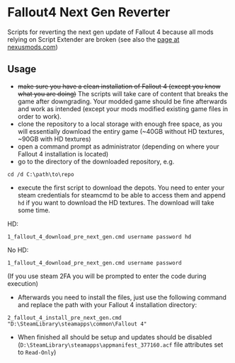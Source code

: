 # Fallout4 Next Gen Reverter
Scripts for reverting the next gen update of Fallout 4 because all mods relying on Script Extender are broken (see also the [page at nexusmods.com](https://www.nexusmods.com/fallout4/mods/81902))

## Usage ##
* ~~make sure you have a clean installation of Fallout 4 (except you know what you are doing)~~ The scripts will take care of content that breaks the game after downgrading. Your modded game should be fine afterwards and work as intended (except your mods modified existing game files in order to work).
* clone the repository to a local storage with enough free space, as you will essentially download the entiry game (~40GB without HD textures, ~90GB with HD textures)
* open a command prompt as administrator (depending on where your Fallout 4 installation is located)
* go to the directory of the downloaded repository, e.g.
```
cd /d C:\path\to\repo
```
* execute the first script to download the depots. You need to enter your steam credentials for steamcmd to be able to access them and append `hd` if you want to download the HD textures. The download will take some time.

HD:
```
1_fallout_4_download_pre_next_gen.cmd username password hd
```
No HD:
```
1_fallout_4_download_pre_next_gen.cmd username password
```
(If you use steam 2FA you will be prompted to enter the code during execution)
* Afterwards you need to install the files, just use the following command and replace the path with your Fallout 4 installation directory:
```
2_fallout_4_install_pre_next_gen.cmd "D:\SteamLibrary\steamapps\common\Fallout 4"
```
* When finished all should be setup and updates should be disabled (`D:\SteamLibrary\steamapps\appmanifest_377160.acf` file attributes set to `Read-Only`)
